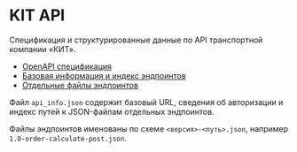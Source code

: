 # KIT API

Спецификация и структурированные данные по API транспортной компании «КИТ».

- [OpenAPI спецификация](openapi.yaml)
- [Базовая информация и индекс эндпоинтов](api_info.json)
- [Отдельные файлы эндпоинтов](endpoints/)

Файл `api_info.json` содержит базовый URL, сведения об авторизации и индекс путей к JSON-файлам отдельных эндпоинтов.

Файлы эндпоинтов именованы по схеме `<версия>-<путь>.json`, например `1.0-order-calculate-post.json`.

